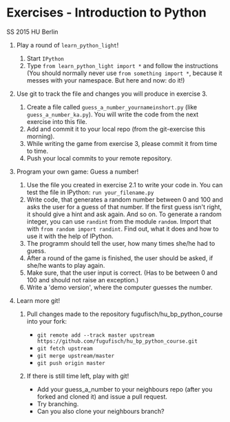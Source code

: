 # Exercises - Introduction to Python
SS 2015
HU Berlin


1. Play a round of `learn_python_light`!

    1. Start `IPython`
    2. Type `from learn_python_light import *` and follow the instructions
       (You should normally never use `from something import *`, because it messes with your namespace. But here and now: do it!)

2. Use git to track the file and changes you will produce in exercise 3.
    
    1. Create a file called `guess_a_number_yournameinshort.py` (like `guess_a_number_ka.py`). You will write the code from the next exercise into this file.
    2. Add and commit it to your local repo (from the git-exercise this morning).
    3. While writing the game from exercise 3, please commit it from time to time.
    4. Push your local commits to your remote repository.

3. Program your own game: Guess a number!

    1. Use the file you created in exercise 2.1 to write your code in. You can test the file in IPython: `run your_filename.py`
    2. Write code, that generates a random number between 0 and 100 and asks the user for a guess of that number. If the first guess isn't right, it should give a hint and ask again. And so on. To generate a random integer, you can use `randint` from the module `random`. Import that with `from random import randint`. Find out, what it does and how to use it with the help of IPython.
    3. The programm should tell the user, how many times she/he had to guess.
    4. After a round of the game is finished, the user should be asked, if she/he wants to play again.
    5. Make sure, that the user input is correct. (Has to be between 0 and 100 and should not raise an exception.)
    6. Write a 'demo version', where the computer guesses the number.

4. Learn more git!

    1. Pull changes made to the repository fugufisch/hu_bp_python_course into your fork:
       - `git remote add --track master upstream https://github.com/fugufisch/hu_bp_python_course.git`
       - `git fetch upstream`
       - `git merge upstream/master`
       - `git push origin master`

    2. If there is still time left, play with git! 
       - Add your guess_a_number to your neighbours repo (after you forked and cloned it) and issue a pull request.
       - Try branching.
       - Can you also clone your neighbours branch?
